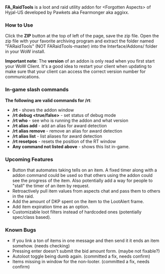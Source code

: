 **FA_RaidTools** is a loot and raid utility addon for \<Forgotten Aspects\> of Hyjal-US developed by Pawkets aka Fearmonger aka aggixx.

### How to Use ###
Click the **ZIP** button at the top of left of the page, save the zip file. Open the zip file with your favorite archiving program and extract the folder named "FARaidTools" (NOT FARaidTools-master) into the Interface/Addons/ folder in your WoW install.

**Important note**: The **version** of an addon is only read when you first start your WoW Client. It's a good idea to restart your client when updating to make sure that your client can access the correct version number for communications.

### In-game slash commands ###
**The following are valid commands for /rt**:
- **/rt** - shows the addon window
- **/rt debug <true/false>** - set status of debug mode
- **/rt who** - see who is running the addon and what version
- **/rt alias add <name>** - add an alias for award detection
- **/rt alias remove <name>** - remove an alias for award detection
- **/rt alias list** - list aliases for award detection
- **/rt resetpos** - resets the position of the RT window
- **Any command not listed above** - shows this list in-game.

### Upcoming Features ###
- Button that automates taking tells on an item. A fixed timer along with a addon command could be used so that others using the addon could see the progress of the item. Also potentially add a way for people to "stall" the timer of an item by request.
- Retroactively pull item values from aspects chat and pass them to others in the raid.
- Add the amount of DKP spent on the item to the LootAlert frame.
- Add item expiration time as an option.
- Customizable loot filters instead of hardcoded ones (potentially spec/class based).

### Known Bugs ###
- If you link a ton of items in one message and then send it it ends an item somehow. (needs checking)
- Pressing enter doesn't submit the bid amount form. (maybe not fixable?)
- Autoloot toggle being dumb again. (committed a fix, needs confirm)
- Items missing in window for the non-looter. (committed a fix, needs confirm)
